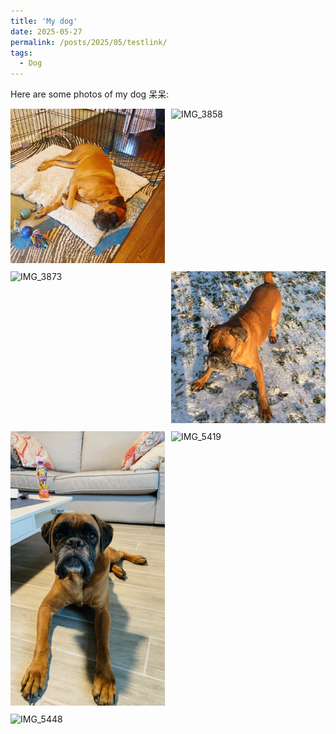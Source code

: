 ```yaml
---
title: 'My dog'
date: 2025-05-27
permalink: /posts/2025/05/testlink/
tags:
  - Dog   
---
```

 
Here are some photos of my dog 呆呆: 

<div style="display: flex; flex-wrap: wrap; gap: 10px;">

  <div style="flex: 1 1 45%;">
    <img src="/images/dd/IMG_3170.JPG" alt="IMG_3170" style="width: 100%;">
  </div>

  <div style="flex: 1 1 45%;">
    <img src="/images/dd/IMG_3858.JPG" alt="IMG_3858" style="width: 100%;">
  </div>

  <div style="flex: 1 1 45%;">
    <img src="/images/dd/IMG_3873.JPG" alt="IMG_3873" style="width: 100%;">
  </div>

  <div style="flex: 1 1 45%;">
    <img src="/images/dd/IMG_3945.JPG" alt="IMG_3945" style="width: 100%;">
  </div>

  <div style="flex: 1 1 45%;">
    <img src="/images/dd/IMG_5192.jpg" alt="IMG_5192" style="width: 100%;">
  </div>

  <div style="flex: 1 1 45%;">
    <img src="/images/dd/IMG_5419.JPG" alt="IMG_5419" style="width: 100%;">
  </div>

  <div style="flex: 1 1 45%;">
    <img src="/images/dd/IMG_5448.JPG" alt="IMG_5448" style="width: 100%;">
  </div>

</div>
